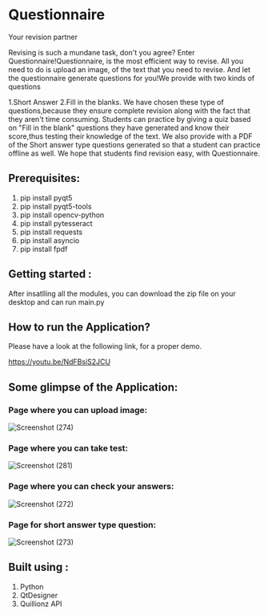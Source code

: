 # Questionnaire
Your revision partner

Revising is such a mundane task, don't you agree? Enter Questionnaire!Questionnaire, is the most efficient way to revise. All you need to do is upload an image, of the text that you need to revise. And let the questionnaire generate questions for you!We provide with two kinds of questions 

1.Short Answer
2.Fill in the blanks.
We have chosen these type of questions,because they ensure complete revision along with the fact that they aren't time consuming.
Students can practice by giving a quiz based on "Fill in the blank" questions they have generated and know their score,thus testing their knowledge of the text.
We also provide with a PDF of the Short answer type questions generated so that a student can practice offline as well.
We hope that students find revision easy, with Questionnaire.

## Prerequisites:
1. pip install pyqt5
2. pip install pyqt5-tools
3. pip install opencv-python
4. pip install pytesseract
5. pip install requests
6. pip install asyncio
7. pip install fpdf

## Getting started :
After insatlling all the modules, you can download the zip file on your desktop and can run main.py

## How to run the Application?
Please have a look at the  following link, for a proper demo.

https://youtu.be/NdFBsiS2JCU

## Some glimpse of the Application:

### Page where you can upload image:
![Screenshot (274)](https://user-images.githubusercontent.com/54696902/92317940-ab7f7500-f023-11ea-9031-0a72ee4e26e4.png)

### Page where you can take test:
![Screenshot (281)](https://user-images.githubusercontent.com/54696902/92318200-6c9eee80-f026-11ea-9e61-80501b01a5e7.png)

### Page where you can check your answers:
![Screenshot (272)](https://user-images.githubusercontent.com/54696902/92318048-9a833380-f024-11ea-8148-5194b4f88230.png)

### Page for short answer type question:
![Screenshot (273)](https://user-images.githubusercontent.com/54696902/92317951-b9cd9100-f023-11ea-806f-d1fca8e26126.png)




## Built using : 
1. Python
2. QtDesigner
3. Quillionz API
